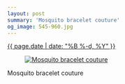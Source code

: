 ```yaml
---
layout: post
summary: 'Mosquito bracelet couture'
og_image: 545-960.jpg
---
```


<p>
 <time>
  <a href="/545">
   {{ page.date | date: "%B %-d, %Y" }}
  </a>
 </time>
 <a href="/545">
  <figure data-taken="9/4/2016">
   <img alt="Mosquito bracelet couture" sizes="(min-width: 700px) 50vw, calc(100vw - 2rem)" src="{{ site.assets_url }}/545-480.jpg" srcset="{{ site.assets_url }}/545-240.jpg 240w, {{ site.assets_url }}/545-480.jpg 480w, {{ site.assets_url }}/545-720.jpg 720w, {{ site.assets_url }}/545-960.jpg 960w"/>
  </figure>
 </a>
 <span>
  Mosquito bracelet couture
 </span>
</p>
